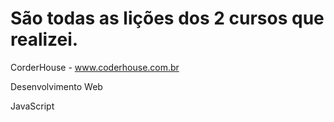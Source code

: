 # São todas as lições dos 2 cursos que realizei.
CorderHouse - www.coderhouse.com.br

Desenvolvimento Web

JavaScript